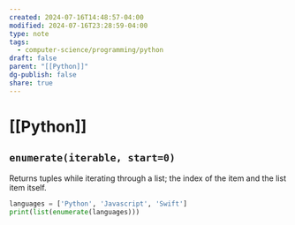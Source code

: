 ```yaml
---
created: 2024-07-16T14:48:57-04:00
modified: 2024-07-16T23:28:59-04:00
type: note
tags:
  - computer-science/programming/python
draft: false
parent: "[[Python]]"
dg-publish: false
share: true
---
```

# [[Python]]

## `enumerate(iterable, start=0)`

Returns tuples while iterating through a list; the index of the item and the list item itself.

```python
languages = ['Python', 'Javascript', 'Swift']
print(list(enumerate(languages)))
```
